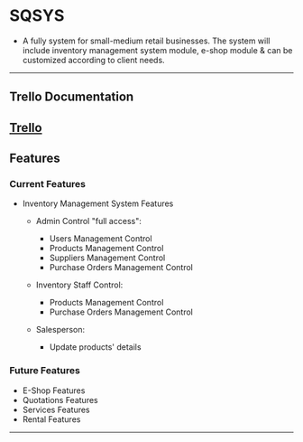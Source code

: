 # SQSYS

- A fully system for small-medium retail businesses. The system will include inventory management system module, e-shop module & can be customized according to client needs.
---

## Trello Documentation
[Trello](https://trello.com/invite/b/685db5446ed1ef56ff7fcd9d/ATTI39e5d235182b515774200874ca3d724282599C3A/sqsys)
---

## Features

### Current Features
- Inventory Management System Features
    - Admin Control "full access":
        - Users Management Control
        - Products Management Control
        - Suppliers Management Control
        - Purchase Orders Management Control

    - Inventory Staff Control:
        - Products Management Control
        - Purchase Orders Management Control

    - Salesperson:
        - Update products' details


### Future Features
- E-Shop Features
- Quotations Features
- Services Features
- Rental Features
---


